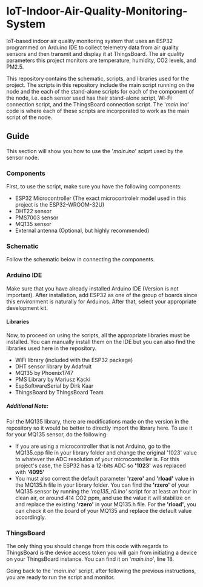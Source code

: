 # IoT-Indoor-Air-Quality-Monitoring-System
IoT-based indoor air quality monitoring system that uses an ESP32 programmed on Arduino IDE to collect telemetry data from air quality sensors and then transmit and display it at ThingsBoard. The air quality parameters this project monitors are temperature, humidity, CO2 levels, and PM2.5.

This repository contains the schematic, scripts, and libraries used for the project. The scripts in this repository include the main script running on the node and the each of the stand-alone scripts for each of the component of the node, i.e. each sensor used has their stand-alone script, Wi-Fi connection script, and the ThingsBoard connection script. The '_main_.ino' code is where each of these scripts are incorporated to work as the main script of the node.

## Guide
This section will show you how to use the '_main.ino_' sciprt used by the sensor node.

### Components
First, to use the script, make sure you have the following components:
- ESP32 Microcontroller (The exact microcontrolelr model used in this project is the ESP32-WROOM-32U)
- DHT22 sensor
- PMS7003 sensor
- MQ135 sensor
- External antenna (Optional, but highly recommended)

### Schematic
Follow the schematic below in connecting the components.

### Arduino IDE
Make sure that you have already installed Arduino IDE (Version is not important). After installation, add ESP32 as one of the group of boards since this environment is naturally for Arduinos. After that, select your appropriate development kit. 

#### Libraries
Now, to proceed on using the scripts, all the appropriate libraries must be installed. You can manually install them on the IDE but you can also find the libraries used here in the repository.
- WiFi library (included with the ESP32 package)
- DHT sensor library by Adafruit 
- MQ135 by Phoenix1747
- PMS Library by Mariusz Kacki
- EspSoftwareSerial by Dirk Kaar
- ThingsBoard  by ThingsBoard Team

##### Additional Note:
For the MQ135 library, there are modifications made on the version in the repository so it would be better to directly import the library here. To use it for your MQ135 sensor, do the following:
- If you are using a microcontroller that is not Arduino, go to the MQ135.cpp file in your library folder and change the original '1023' value to whatever the ADC resolution of your microcontroller is. For this project's case, the ESP32 has a 12-bits ADC so **'1023'** was replaced with **'4095'**
- You must also correct the default parameter **'rzero'** and **'rload'** value in the MQ135.h file in your library folder. You can find the  **'rzero'** of your MQ135 sensor by running the _'mq135_r0.ino'_ script for at least an hour in clean air, or around 414 CO2 ppm, and use the value it will stabilize on and replace the existing **'rzero'** in your MQ135.h file. For the **'rload'**, you can check it on the board of your MQ135 and replace the default value accordingly.

### ThingsBoard
The only thing you should change from this code with regards to ThingsBoard is the device access token you will gain from initiating a device on your ThingsBoard instance. You can find it on '_main.ino_', line 18.

Going back to the '_main.ino_' script, after following the previous instructions, you are ready to run the script and monitor.
